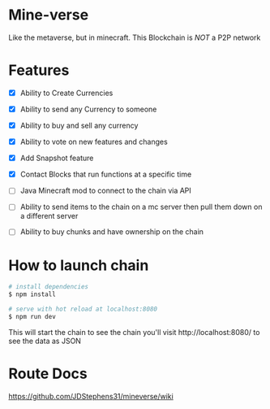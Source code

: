 # Mine-verse
Like the metaverse, but in minecraft.
This Blockchain is *NOT* a P2P network

# Features
- [x] Ability to Create Currencies
- [x] Ability to send any Currency to someone
- [x] Ability to buy and sell any currency
- [x] Ability to vote on new features and changes
- [x] Add Snapshot feature
- [x] Contact Blocks that run functions at a specific time
- [ ] Java Minecraft mod to connect to the chain via API
- [ ] Ability to send items to the chain on a mc server then pull them down on a different server 
- [ ] Ability to buy chunks and have ownership on the chain


# How to launch chain
```bash
# install dependencies
$ npm install

# serve with hot reload at localhost:8080
$ npm run dev
```
This will start the chain to see the chain you'll visit http://localhost:8080/ to see the data as JSON

# Route Docs
https://github.com/JDStephens31/mineverse/wiki
